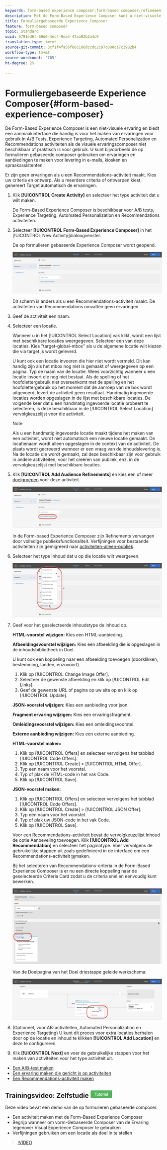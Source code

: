 ```yaml
---
keywords: form-based experience composer;form-based composer;refinements
description: Met de Form-Based Experience Composer kunt u niet-visuele ervaringen creëren.
title: Formuliergebaseerde Experience Composer
feature: form-based composer
topic: Standard
uuid: 6791ed6f-69d0-4ec4-9ea4-47aa92b2a4c9
translation-type: tm+mt
source-git-commit: 3cf1f4fa56f86c106dccdc2c97c080c17c3982b4
workflow-type: tm+mt
source-wordcount: '705'
ht-degree: 2%

---
```



# Formuliergebaseerde Experience Composer{#form-based-experience-composer}

De Form-Based Experience Composer is een niet-visuele ervaring en biedt een aanmaakinterface die handig is voor het maken van ervaringen voor gebruik in A/B Tests, Experience Targeting, Automated Personalization en Recommendations activiteiten als de visuele ervaringscomposer niet beschikbaar of praktisch is voor gebruik. U kunt bijvoorbeeld de op formulieren gebaseerde composer gebruiken om ervaringen en aanbiedingen te maken voor levering in e-mails, kiosken en spraakassistenten.

Er zijn geen ervaringen als u een Recommendations-activiteit maakt. Kies uw criteria en ontwerp. Als u meerdere criteria of ontwerpen kiest, genereert Target automatisch de ervaringen.

1. Klik **[!UICONTROL Create Activity]** en selecteer het type activiteit dat u wilt maken.

   De Form-Based Experience Composer is beschikbaar voor A/B tests, Experience Targeting, Automated Personalization en Recommendations activiteiten.
1. Selecteer **[!UICONTROL Form-Based Experience Composer]** in het [!UICONTROL New Activity]dialoogvenster.

   De op formulieren gebaseerde Experience Composer wordt geopend.

   ![](assets/location_refinements.png)

   Dit scherm is anders als u een Recommendations-activiteit maakt. De activiteiten van Recommendations omvatten geen ervaringen.
1. Geef de activiteit een naam.
1. Selecteer een locatie.

   Wanneer u in het [!UICONTROL Select Location] vak klikt, wordt een lijst met beschikbare locaties weergegeven. Selecteer een van deze locaties. Kies &quot;target-global-mbox&quot; als u de algemene locatie wilt kiezen die via target.js wordt geleverd.

   U kunt ook een locatie invoeren die hier niet wordt vermeld. Dit kan handig zijn als het mbox nog niet is gemaakt of weergegeven op een pagina. Typ de naam van de locatie. Wees voorzichtig wanneer u een locatie invoert die nog niet bestaat. Als de spelling of het hoofdlettergebruik niet overeenkomt met de spelling en het hoofdlettergebruik op het moment dat de aanroep van de box wordt uitgevoerd, levert de activiteit geen resultaat. Handmatig ingevoerde locaties worden opgeslagen in de lijst met beschikbare locaties. De volgende keer dat u een handmatig ingevoerde locatie probeert te selecteren, is deze beschikbaar in de [!UICONTROL Select Location] vervolgkeuzelijst voor die activiteit.

   >[!NOTE]
   >
   >Als u een handmatig ingevoerde locatie maakt tijdens het maken van een activiteit, wordt niet automatisch een nieuwe locatie gemaakt. De locatienaam wordt alleen opgeslagen in de context van de activiteit. De plaats wordt gecreeerd wanneer er een vraag van de inhoudslevering is. Na de locatie die wordt gemaakt, zal deze beschikbaar zijn voor gebruik in andere activiteiten, voor het creëren van publiek, enz. in de vervolgkeuzelijst met beschikbare locaties.

1. Klik **[!UICONTROL Add Audience Refinements]** en kies een of meer [doelgroepen](../c-target/target.md#concept_A782F8481A5041EBA75103CB26376522) voor deze activiteit.

   ![](assets/location_refinements_2.png)

   In de Form-based Experience Composer zijn Refinements vervangen door volledige publieksfunctionaliteit. Verfijningen voor bestaande activiteiten zijn gemigreerd naar [activiteiten-alleen-publiek](../c-target/creating-activity-only-audience.md#concept_A6BADCF530ED4AE1852E677FEBE68483).
1. Selecteer het type inhoud dat u op die locatie wilt weergeven.

   ![](assets/form_content.png)

1. Geef voor het geselecteerde inhoudstype de inhoud op.

   **HTML-voorstel wijzigen:** Kies een HTML-aanbieding.

   **Afbeeldingsvoorstel wijzigen:** Kies een afbeelding die is opgeslagen in de inhoudsbibliotheek in Doel.

   U kunt ook een koppeling naar een afbeelding toevoegen (doorklikken, bestemming, landen, enzovoort).

   1. Klik op [!UICONTROL Change Image Offer].
   1. Selecteer de gewenste afbeelding en klik op [!UICONTROL Edit Links].
   1. Geef de gewenste URL of pagina op uw site op en klik op [!UICONTROL Update].

   **JSON-voorstel wijzigen:** Kies een aanbieding voor json.

   **Fragment ervaring wijzigen:** Kies een ervaringsfragment.

   **Omleidingsvoorstel wijzigen:** Kies een omleidingsvoorstel.

   **Externe aanbieding wijzigen:** Kies een externe aanbieding.

   **HTML-voorstel maken:**

   1. Klik op [!UICONTROL Offers] en selecteer vervolgens het tabblad [!UICONTROL Code Offers].
   1. Klik op [!UICONTROL Create] > [!UICONTROL HTML Offer].
   1. Typ een naam voor het voorstel.
   1. Typ of plak de HTML-code in het vak Code.
   1. Klik op [!UICONTROL Save].

   **JSON-voorstel maken:**

   1. Klik op [!UICONTROL Offers] en selecteer vervolgens het tabblad [!UICONTROL Code Offers].
   1. Klik op [!UICONTROL Create] > [!UICONTROL JSON Offer].
   1. Typ een naam voor het voorstel.
   1. Typ of plak uw JSON-code in het vak Code.
   1. Klik op [!UICONTROL Save].

   Voor een Recommendations-activiteit bevat de vervolgkeuzelijst Inhoud de optie Aanbeveling toevoegen. Klik **[!UICONTROL Add Recommendation]** en selecteer het paginatype. Voer vervolgens de gebruikelijke stappen uit zoals gedefinieerd in de interface om een Recommendations-activiteit [te](/help/c-recommendations/t-create-recs-activity/create-recs-activity.md)maken.

   Bij het selecteren van Recommendations-criteria in de Form-Based Experience Composer is er nu een directe koppeling naar de geselecteerde Criteria Card zodat u de criteria snel en eenvoudig kunt bewerken.

   ![](assets/change_criteria.png)

   Van de Doelpagina van het Doel driestappe geleide werkschema:

   ![](assets/change_criteria_2.png)

1. (Optioneel, voor AB-activiteiten, Automated Personalization en Experience Targeting) U kunt dit proces voor extra locaties herhalen door op de locatie en inhoud te klikken **[!UICONTROL Add Location]** en deze te configureren.
1. Klik **[!UICONTROL Next]** en voer de gebruikelijke stappen voor het maken van activiteiten voor het type activiteit uit.

* [Een A/B-test maken](../c-activities/t-test-ab/t-test-create-ab/test-create-ab.md#task_68C8079BF9FF4625A3BD6680D554BB72)
* [Een ervaring maken die gericht is op activiteiten](../c-activities/t-experience-target/t-xt-create/xt-create.md#task_D6B3429AC31549E1A70EDF04B3DDC765)
* [Een Recommendations-activiteit maken](../c-recommendations/t-create-recs-activity/create-recs-activity.md#task_6874328773C64C44A73F0A130AD3F96F)

## Trainingsvideo: Zelfstudie ![voor formuliergebaseerde composer](/help/assets/tutorial.png)

Deze video bevat een demo van de op formulieren gebaseerde composer.

* Een activiteit maken met de Form-Based Experience Composer
* Begrijp wanneer om vorm-Gebaseerde Composer van de Ervaring tegenover Visual Experience Composer te gebruiken
* Verfijningen gebruiken om een locatie als doel in te stellen

>[!VIDEO](https://video.tv.adobe.com/v/17390)